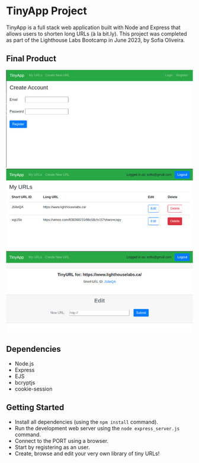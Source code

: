 # TinyApp Project

TinyApp is a full stack web application built with Node and Express that allows users to shorten long URLs (à la bit.ly).
This project was completed as part of the Lighthouse Labs Bootcamp in June 2023, by Sofia Oliveira.

## Final Product

!["register page"](https://github.com/sfia-o/TinyApp/blob/master/screenshots/register.png)
!["listURLS with delete selection"](https://github.com/sfia-o/TinyApp/blob/master/screenshots/urls.png)
!["showURL"](https://github.com/sfia-o/TinyApp/blob/master/screenshots/urlshow.png)


## Dependencies

- Node.js
- Express
- EJS
- bcryptjs
- cookie-session

## Getting Started

- Install all dependencies (using the `npm install` command).
- Run the development web server using the `node express_server.js` command.
- Connect to the PORT using a browser.
- Start by registering as an user.
- Create, browse and edit your very own library of tiny URLs!